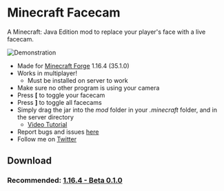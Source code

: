 # Minecraft Facecam
A Minecraft: Java Edition mod to replace your player's face with a live facecam. 

![Demonstration](demonstration.gif)

 - Made for [Minecraft Forge](http://files.minecraftforge.net/) 1.16.4 (35.1.0)
 - Works in multiplayer! 
   - Must be installed on server to work
 - Make sure no other program is using your camera
 - Press **\[** to toggle your facecam
 - Press **\]** to toggle all facecams
 - Simply drag the jar into the _mod_ folder in your _.minecraft_ folder, and in the server directory
   - [Video Tutorial](https://www.youtube.com/watch?v=5c9EGMwNASc)
 - Report bugs and issues [here](https://github.com/byAdam/Minecraft-Facecam/issues)
 - Follow me on [Twitter](https://twitter.com/byAdam_Net) 
  
  ## Download
  ### Recommended: [1.16.4 - Beta 0.1.0](https://github.com/byAdam/Minecraft-Facecam/releases/tag/0.1.0)
